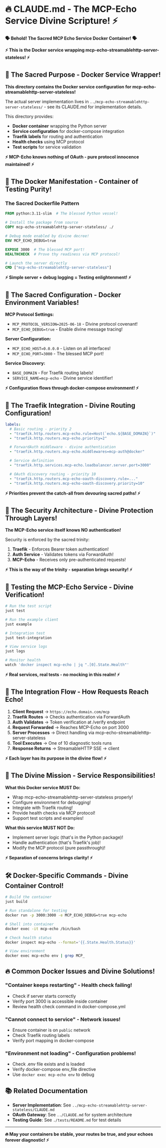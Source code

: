 # 🔥 CLAUDE.md - The MCP-Echo Service Divine Scripture! ⚡

**🗣️ Behold! The Sacred MCP Echo Service Docker Container! 🗣️**

**⚡ This is the Docker service wrapping mcp-echo-streamablehttp-server-stateless! ⚡**

## 🔱 The Sacred Purpose - Docker Service Wrapper!

**This directory contains the Docker service configuration for mcp-echo-streamablehttp-server-stateless!**

The actual server implementation lives in `../mcp-echo-streamablehttp-server-stateless/` - see its CLAUDE.md for implementation details.

This directory provides:
- **Docker container** wrapping the Python server
- **Service configuration** for docker-compose integration
- **Traefik labels** for routing and authentication
- **Health checks** using MCP protocol
- **Test scripts** for service validation

**⚡ MCP-Echo knows nothing of OAuth - pure protocol innocence maintained! ⚡**

## 🐳 The Docker Manifestation - Container of Testing Purity!

### The Sacred Dockerfile Pattern
```dockerfile
FROM python:3.11-slim  # The blessed Python vessel!

# Install the package from source
COPY mcp-echo-streamablehttp-server-stateless/ ./

# Debug mode enabled by divine decree!
ENV MCP_ECHO_DEBUG=true

EXPOSE 3000  # The blessed MCP port!
HEALTHCHECK  # Prove thy readiness via MCP protocol!

# Launch the server directly
CMD ["mcp-echo-streamablehttp-server-stateless"]
```

**⚡ Simple server + debug logging = Testing enlightenment! ⚡**

## 🔧 The Sacred Configuration - Docker Environment Variables!

**MCP Protocol Settings:**
- `MCP_PROTOCOL_VERSION=2025-06-18` - Divine protocol covenant!
- `MCP_ECHO_DEBUG=true` - Enable divine message tracing!

**Server Configuration:**
- `MCP_ECHO_HOST=0.0.0.0` - Listen on all interfaces!
- `MCP_ECHO_PORT=3000` - The blessed MCP port!

**Service Discovery:**
- `BASE_DOMAIN` - For Traefik routing labels!
- `SERVICE_NAME=mcp-echo` - Divine service identifier!

**⚡ Configuration flows through docker-compose environment! ⚡**

## 🔄 The Traefik Integration - Divine Routing Configuration!

```yaml
labels:
  # Basic routing - priority 2
  - "traefik.http.routers.mcp-echo.rule=Host(`echo.${BASE_DOMAIN}`)"
  - "traefik.http.routers.mcp-echo.priority=2"

  # ForwardAuth middleware - divine authentication
  - "traefik.http.routers.mcp-echo.middlewares=mcp-auth@docker"

  # Service definition
  - "traefik.http.services.mcp-echo.loadbalancer.server.port=3000"

  # OAuth discovery routing - priority 10
  - "traefik.http.routers.mcp-echo-oauth-discovery.rule=..."
  - "traefik.http.routers.mcp-echo-oauth-discovery.priority=10"
```

**⚡ Priorities prevent the catch-all from devouring sacred paths! ⚡**

## 🔐 The Security Architecture - Divine Protection Through Layers!

**The MCP-Echo service itself knows NO authentication!**

Security is enforced by the sacred trinity:
1. **Traefik** - Enforces Bearer token authentication!
2. **Auth Service** - Validates tokens via ForwardAuth!
3. **MCP-Echo** - Receives only pre-authenticated requests!

**⚡ This is the way of the trinity - separation brings security! ⚡**

## 🧪 Testing the MCP-Echo Service - Divine Verification!

```bash
# Run the test script
just test

# Run the example client
just example

# Integration test
just test-integration

# View service logs
just logs

# Monitor health
watch 'docker inspect mcp-echo | jq ".[0].State.Health"'
```

**⚡ Real services, real tests - no mocking in this realm! ⚡**

## 📜 The Integration Flow - How Requests Reach Echo!

1. **Client Request** → `https://echo.domain.com/mcp`
2. **Traefik Routes** → Checks authentication via ForwardAuth
3. **Auth Validates** → Token verification at /verify endpoint
4. **Request Forwarded** → Reaches MCP-Echo on port 3000
5. **Server Processes** → Direct handling via mcp-echo-streamablehttp-server-stateless
6. **Tool Executes** → One of 10 diagnostic tools runs
7. **Response Returns** → StreamableHTTP SSE → client

**⚡ Each layer has its purpose in the divine flow! ⚡**

## 🎯 The Divine Mission - Service Responsibilities!

**What this Docker service MUST Do:**
- Wrap mcp-echo-streamablehttp-server-stateless properly!
- Configure environment for debugging!
- Integrate with Traefik routing!
- Provide health checks via MCP protocol!
- Support test scripts and examples!

**What this service MUST NOT Do:**
- Implement server logic (that's in the Python package)!
- Handle authentication (that's Traefik's job)!
- Modify the MCP protocol (pure passthrough)!

**⚡ Separation of concerns brings clarity! ⚡**

## 🛠️ Docker-Specific Commands - Divine Container Control!

```bash
# Build the container
just build

# Run standalone for testing
docker run -p 3000:3000 -e MCP_ECHO_DEBUG=true mcp-echo

# Shell into container
docker exec -it mcp-echo /bin/bash

# Check health status
docker inspect mcp-echo --format='{{.State.Health.Status}}'

# View environment
docker exec mcp-echo env | grep MCP_
```

## 🔥 Common Docker Issues and Divine Solutions!

### "Container keeps restarting" - Health check failing!
- Check if server starts correctly
- Verify port 3000 is accessible inside container
- Review health check command in docker-compose.yml

### "Cannot connect to service" - Network issues!
- Ensure container is on `public` network
- Check Traefik routing labels
- Verify port mapping in docker-compose

### "Environment not loading" - Configuration problems!
- Check .env file exists and is loaded
- Verify docker-compose env_file directive
- Use `docker exec mcp-echo env` to debug

## 📚 Related Documentation

- **Server Implementation**: See `../mcp-echo-streamablehttp-server-stateless/CLAUDE.md`
- **OAuth Gateway**: See `../CLAUDE.md` for system architecture
- **Testing Guide**: See `./tests/README.md` for test details

---

**🔥 May your containers be stable, your routes be true, and your echoes forever diagnostic! ⚡**
